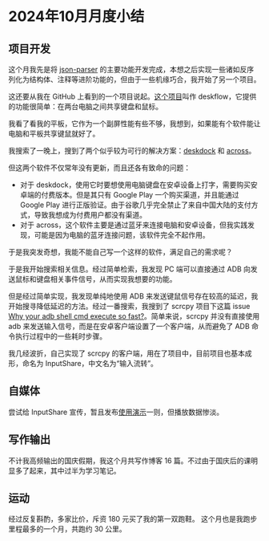 # 2024年10月月度小结

## 项目开发

这个月我先是将 [json-parser](https://github.com/BHznJNs/json-parser) 的主要功能开发完成，本想之后实现一些诸如反序列化为结构体、注释等进阶功能的，但由于一些机缘巧合，我开始了另一个项目。

这还要从我在 GitHub 上看到的一个项目说起。[这个项目](https://github.com/deskflow/deskflow)叫作 deskflow，它提供的功能很简单：在两台电脑之间共享键盘和鼠标。

我看了看我的平板，它作为一个副屏性能有些不够，我想到，如果能有个软件能让电脑和平板共享键鼠就好了。

我搜索了一晚上，搜到了两个似乎较为可行的解决方案：[deskdock](https://www.fdmobileinventions.com/deskdock-server/) 和 [across](https://www.acrosscenter.com/)。

但这两个软件不仅常年没有更新，而且还各有致命的问题：
- 对于 deskdock，使用它时要想使用电脑键盘在安卓设备上打字，需要购买安卓端的付费版本。但是其只有 Google Play 一个购买渠道，并且能通过 Google Play 进行正版验证。由于谷歌几乎完全禁止了来自中国大陆的支付方式，导致我想成为付费用户都没有渠道。
- 对于 across，这个软件主要是通过蓝牙来连接电脑和安卓设备，但我实践发现，可能是因为电脑的蓝牙连接问题，该软件完全不起作用。

于是我突发奇想，我能不能自己写一个这样的软件，满足自己的需求呢？

于是我开始搜索相关信息。经过简单检索，我发现 PC 端可以直接通过 ADB 向发送鼠标和键盘相关事件信号，从而实现我想要的功能。

但是经过简单实现，我发现单纯地使用 ADB 来发送键鼠信号存在较高的延迟，我开始搜寻降低延迟的方法。经过一番搜索，我搜到了 scrcpy 项目下这篇 issue [Why your adb shell cmd execute so fast?](https://github.com/Genymobile/scrcpy/issues/231)。简单来说，scrcpy 并没有直接使用 adb 来发送输入信号，而是在安卓客户端设置了一个客户端，从而避免了 ADB 命令执行过程中的一些耗时步骤。

我几经波折，自己实现了 scrcpy 的客户端，用在了项目中，目前项目也基本成形，命名为 InputShare，中文名为“输入流转”。

## 自媒体

尝试给 InputShare 宣传，暂且发布[使用演示](https://www.bilibili.com/video/BV1oG1hYNEmu)一则，但播放数据惨淡。

## 写作输出

不计我高频输出的国庆假期，我这个月共写作博客 16 篇。不过由于国庆后的课明显多了起来，其中过半为学习笔记。

## 运动

经过反复斟酌，多家比价，斥资 180 元买了我的第一双跑鞋。
这个月也是我跑步里程最多的一个月，共跑约 30 公里。
